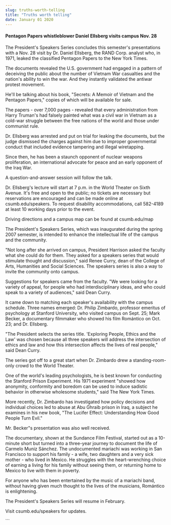 ```yaml
---
slug: truths-worth-telling
title: "Truths worth telling"
date: January 01 2020
---
```


 
<h4>Pentagon Papers whistleblower Daniel Ellsberg visits campus Nov. 28</h4>
<p>
  The President's Speakers Series concludes this semester's presentations with a
  Nov. 28 visit by Dr. Daniel Ellsberg, the RAND Corp. analyst who, in 1971,
  leaked the classified Pentagon Papers to the New York Times.
</p>
<p>
  The documents revealed the U.S. government had engaged in a pattern of
  deceiving the public about the number of Vietnam War casualties and the
  nation's ability to win the war. And they instantly validated the antiwar
  protest movement.
</p>
<p>
  He'll be talking about his book, "Secrets: A Memoir of Vietnam and the
  Pentagon Papers," copies of which will be available for sale.
</p>
<p>
  The papers - over 7,000 pages - revealed that every administration from Harry
  Truman's had falsely painted what was a civil war in Vietnam as a cold-war
  struggle between the free nations of the world and those under communist rule.
</p>
<p>
  Dr. Ellsberg was arrested and put on trial for leaking the documents, but the
  judge dismissed the charges against him due to improper governmental conduct
  that included evidence tampering and illegal wiretapping.
</p>
<p>
  Since then, he has been a staunch opponent of nuclear weapons proliferation,
  an international advocate for peace and an early opponent of the Iraq War.
</p>
<p>A question-and-answer session will follow the talk.</p>
<p>
  Dr. Ellsberg's lecture will start at 7 p.m. in the World Theater on Sixth
  Avenue. It's free and open to the public; no tickets are necessary but
  reservations are encouraged and can be made online at csumb.edu/speakers. To
  request disability accommodations, call 582-4189 at least 10 working days
  prior to the event.
</p>
<p>Driving directions and a campus map can be found at csumb.edu/map</p>
<p>
  The President's Speakers Series, which was inaugurated during the spring 2007
  semester, is intended to enhance the intellectual life of the campus and the
  community.
</p>
<p>
  "Not long after she arrived on campus, President Harrison asked the faculty
  what she could do for them. They asked for a speakers series that would
  stimulate thought and discussion," said Renee Curry, dean of the College of
  Arts, Humanities and Social Sciences. The speakers series is also a way to
  invite the community onto campus.
</p>
<p>
  Suggestions for speakers came from the faculty. "We were looking for a variety
  of appeal, for people who had interdisciplinary ideas, and who could speak to
  a variety of audiences," said Dean Curry.
</p>
<p>
  It came down to matching each speaker's availability with the campus schedule.
  Three names emerged: Dr. Philip Zimbardo, professor emeritus of psychology at
  Stanford University, who visited campus on Sept. 25; Mark Becker, a
  documentary filmmaker who showed his film Romántico on Oct. 23; and Dr.
  Ellsberg.
</p>
<p>
  "The President selects the series title. 'Exploring People, Ethics and the
  Law' was chosen because all three speakers will address the intersection of
  ethics and law and how this intersection affects the lives of real people,"
  said Dean Curry.
</p>
<p>
  The series got off to a great start when Dr. Zimbardo drew a
  standing-room-only crowd to the World Theater.
</p>
<p>
  One of the world's leading psychologists, he is best known for conducting the
  Stanford Prison Experiment. His 1971 experiment "showed how anonymity,
  conformity and boredom can be used to induce sadistic behavior in otherwise
  wholesome students," said The New York Times.
</p>
<p>
  More recently, Dr. Zimbardo has investigated how policy decisions and
  individual choices led to abuse at Abu Ghraib prison in Iraq, a subject he
  examines in his new book, "The Lucifer Effect: Understanding How Good People
  Turn Evil."
</p>
<p>Mr. Becker"s presentation was also well received.</p>
<p>
  The documentary, shown at the Sundance Film Festival, started out as a
  10-minute short but turned into a three-year journey to document the life of
  Carmelo Muniz Sánchez. The undocumented mariachi was working in San Francisco
  to support his family - a wife, two daughters and a very sick mother - who
  lived in Mexico. He struggles with the heart-wrenching choice of earning a
  living for his family without seeing them, or returning home to Mexico to live
  with them in poverty.
</p>
<p>
  For anyone who has been entertained by the music of a mariachi band, without
  having given much thought to the lives of the musicians, Romántico is
  enlightening.
</p>
<p>The President's Speakers Series will resume in February.</p>
<p>Visit csumb.edu/speakers for updates.</p>
<p></p>
```
